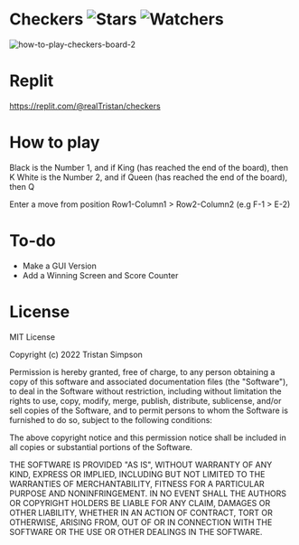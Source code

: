 # Checkers ![Stars](https://img.shields.io/github/stars/realTristan/Checkers?color=brightgreen) ![Watchers](https://img.shields.io/github/watchers/realTristan/Checkers?label=Watchers)
![how-to-play-checkers-board-2](https://user-images.githubusercontent.com/75189508/218342850-a0bef8cb-abb7-4643-b5dd-2454ff331cd6.jpg)

# Replit
https://replit.com/@realTristan/checkers

# How to play
Black is the Number 1, and if King (has reached the end of the board), then K
White is the Number 2, and if Queen (has reached the end of the board), then Q

Enter a move from position Row1-Column1 > Row2-Column2 (e.g F-1 > E-2)

# To-do
- Make a GUI Version
- Add a Winning Screen and Score Counter

# License
MIT License

Copyright (c) 2022 Tristan Simpson

Permission is hereby granted, free of charge, to any person obtaining a copy
of this software and associated documentation files (the "Software"), to deal
in the Software without restriction, including without limitation the rights
to use, copy, modify, merge, publish, distribute, sublicense, and/or sell
copies of the Software, and to permit persons to whom the Software is
furnished to do so, subject to the following conditions:

The above copyright notice and this permission notice shall be included in all
copies or substantial portions of the Software.

THE SOFTWARE IS PROVIDED "AS IS", WITHOUT WARRANTY OF ANY KIND, EXPRESS OR
IMPLIED, INCLUDING BUT NOT LIMITED TO THE WARRANTIES OF MERCHANTABILITY,
FITNESS FOR A PARTICULAR PURPOSE AND NONINFRINGEMENT. IN NO EVENT SHALL THE
AUTHORS OR COPYRIGHT HOLDERS BE LIABLE FOR ANY CLAIM, DAMAGES OR OTHER
LIABILITY, WHETHER IN AN ACTION OF CONTRACT, TORT OR OTHERWISE, ARISING FROM,
OUT OF OR IN CONNECTION WITH THE SOFTWARE OR THE USE OR OTHER DEALINGS IN THE
SOFTWARE.
